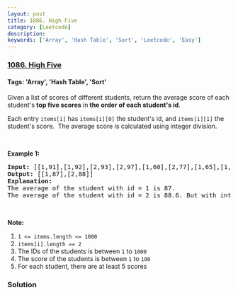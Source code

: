 ```yaml
---
layout: post
title: 1086. High Five
category: [Leetcode]
description: 
keywords: ['Array', 'Hash Table', 'Sort', 'Leetcode', 'Easy']
---
```

### [1086. High Five](https://leetcode.com/problems/high-five)

#### Tags: 'Array', 'Hash Table', 'Sort'

<div class="content__u3I1 question-content__JfgR"><div><p>Given a list of scores of different students, return the average score of each student's <strong>top five scores</strong> in<strong> the order of each student's id</strong>.</p>
<p>Each entry <code>items[i]</code> has <code>items[i][0]</code> the student's id, and <code>items[i][1]</code> the student's score.  The average score is calculated using integer division.</p>
<p> </p>
<p><strong>Example 1:</strong></p>
<pre><strong>Input: </strong><span id="example-input-1-1">[[1,91],[1,92],[2,93],[2,97],[1,60],[2,77],[1,65],[1,87],[1,100],[2,100],[2,76]]</span>
<strong>Output: </strong><span id="example-output-1">[[1,87],[2,88]]</span>
<strong>Explanation: </strong>
The average of the student with id = 1 is 87.
The average of the student with id = 2 is 88.6. But with integer division their average converts to 88.
</pre>
<p> </p>
<p><strong>Note:</strong></p>
<ol>
<li><code>1 &lt;= items.length &lt;= 1000</code></li>
<li><code>items[i].length == 2</code></li>
<li>The IDs of the students is between <code>1</code> to <code>1000</code></li>
<li>The score of the students is between <code>1</code> to <code>100</code></li>
<li>For each student, there are at least 5 scores</li>
</ol></div></div>

### Solution
